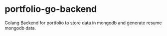 # portfolio-go-backend
Golang Backend for portfolio to store data in mongodb and generate resume mongodb data.
